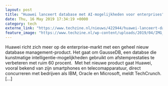 ```yaml
---
layout: post
title: "Huawei lanceert database met AI-mogelijkheden voor enterprises"
date: Thu, 16 May 2019 17:34:19 +0000
category: tech
externe_link: "https://www.techzine.nl/nieuws/422944/huawei-lanceert-database-met-ai-mogelijkheden-voor-enterprises.html"
feature_image: "https://www.techzine.nl/wp-content/uploads/2019/04/IMG_20190225_104425.jpg"
---
```


Huawei richt zich meer op de enterprise-markt met een geheel nieuw database management-product. Het gaat om GausseDB, een databse die kunstmatige intelligentie-mogelijkheden gebruikt om afstemprestaties te verbeteren met ruim 60 procent.  Met het nieuwe product gaat Huawei, vooral bekend van zijn smartphones en telecomapparatuur, direct concurreren met bedrijven als IBM, Oracle en Microsoft, meldt TechCrunch. [&#8230;]
